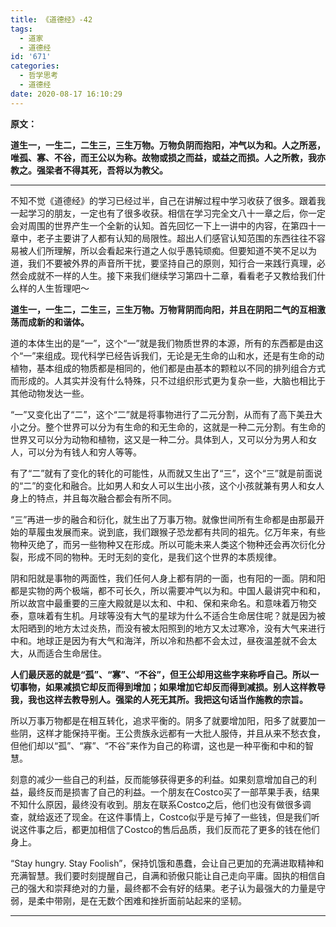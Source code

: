 ```yaml
---
title: 《道德经》-42
tags:
  - 道家
  - 道德经
id: '671'
categories:
  - 哲学思考
  - 道德经
date: 2020-08-17 16:10:29
---
```


**原文：**

**道生一，一生二，二生三，三生万物。万物负阴而抱阳，冲气以为和。人之所恶，唯孤、寡、不谷，而王公以为称。故物或损之而益，或益之而损。人之所教，我亦教之。强梁者不得其死，吾将以为教父。**
<!-- more -->
* * *

不知不觉《道德经》的学习已经过半，自己在讲解过程中学习收获了很多。跟着我一起学习的朋友，一定也有了很多收获。相信在学习完全文八十一章之后，你一定会对周围的世界产生一个全新的认知。首先回忆一下上一讲中的内容，在第四十一章中，老子主要讲了人都有认知的局限性。超出人们感官认知范围的东西往往不容易被人们所理解，所以会看起来行道之人似乎愚钝顽痴。但要知道不笑不足以为道，我们不要被外界的声音所干扰，要坚持自己的原则，知行合一来践行真理，必然会成就不一样的人生。接下来我们继续学习第四十二章，看看老子又教给我们什么样的人生哲理吧～

**道生一，一生二，二生三，三生万物。万物背阴而向阳，并且在阴阳二气的互相激荡而成新的和谐体。**

道的本体生出的是“一”，这个“一”就是我们物质世界的本源，所有的东西都是由这个“一”来组成。现代科学已经告诉我们，无论是无生命的山和水，还是有生命的动植物，基本组成的物质都是相同的，他们都是由基本的颗粒以不同的排列组合方式而形成的。人其实并没有什么特殊，只不过组织形式更为复杂一些，大脑也相比于其他动物发达一些。

“一”又变化出了“二”，这个“二”就是将事物进行了二元分割，从而有了高下美丑大小之分。整个世界可以分为有生命的和无生命的，这就是一种二元分割。有生命的世界又可以分为动物和植物，这又是一种二分。具体到人，又可以分为男人和女人，可以分为有钱人和穷人等等。

有了“二”就有了变化的转化的可能性，从而就又生出了“三”，这个“三”就是前面说的“二”的变化和融合。比如男人和女人可以生出小孩，这个小孩就兼有男人和女人身上的特点，并且每次融合都会有所不同。

“三”再进一步的融合和衍化，就生出了万事万物。就像世间所有生命都是由那最开始的草履虫发展而来。说到底，我们跟猴子恐龙都有共同的祖先。亿万年来，有些物种灭绝了，而另一些物种又在形成。所以可能未来人类这个物种还会再次衍化分裂，形成不同的物种。无时无刻的变化，是我们这个世界的本质规律。

阴和阳就是事物的两面性，我们任何人身上都有阴的一面，也有阳的一面。阴和阳都是实物的两个极端，都不可长久，所以需要冲气以为和。中国人最讲究中和和，所以故宫中最重要的三座大殿就是以太和、中和、保和来命名。和意味着万物交泰，意味着有生机。月球等没有大气的星球为什么不适合生命居住呢？就是因为被太阳晒到的地方太过炎热，而没有被太阳照到的地方又太过寒冷，没有大气来进行中和。地球正是因为有大气和海洋，所以冷和热都不会太过，昼夜温差就不会太大，从而适合生命居住。

**人们最厌恶的就是“孤”、“寡”、“不谷”，但王公却用这些字来称呼自己。所以一切事物，如果减损它却反而得到增加；如果增加它却反而得到减损。别人这样教导我，我也这样去教导别人。强梁的人死无其所。我把这句话当作施教的宗旨。**

所以万事万物都是在相互转化，追求平衡的。阴多了就要增加阳，阳多了就要加一些阴，这样才能保持平衡。王公贵族永远都有一大批人服侍，并且从来不愁衣食，但他们却以“孤”、“寡”、“不谷”来作为自己的称谓，这也是一种平衡和中和的智慧。

刻意的减少一些自己的利益，反而能够获得更多的利益。如果刻意增加自己的利益，最终反而是损害了自己的利益。一个朋友在Costco买了一部苹果手表，结果不知什么原因，最终没有收到。朋友在联系Costco之后，他们也没有做很多调查，就给返还了现金。在这件事情上，Costco似乎是亏掉了一些钱，但是我们听说这件事之后，都更加相信了Costco的售后品质，我们反而花了更多的钱在他们身上。

“Stay hungry. Stay Foolish”，保持饥饿和愚蠢，会让自己更加的充满进取精神和充满智慧。我们要时刻提醒自己，自满和骄傲只能让自己走向平庸。固执的相信自己的强大和崇拜绝对的力量，最终都不会有好的结果。老子认为最强大的力量是守弱，是柔中带刚，是在无数个困难和挫折面前站起来的坚韧。

* * *

